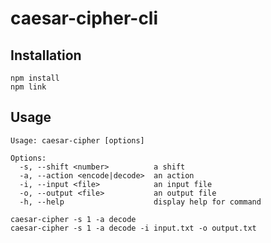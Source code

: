 # caesar-cipher-cli

## Installation
```
npm install
npm link
```

## Usage
```
Usage: caesar-cipher [options]

Options:
  -s, --shift <number>          a shift
  -a, --action <encode|decode>  an action
  -i, --input <file>            an input file
  -o, --output <file>           an output file
  -h, --help                    display help for command
```
```
caesar-cipher -s 1 -a decode
caesar-cipher -s 1 -a decode -i input.txt -o output.txt
```

